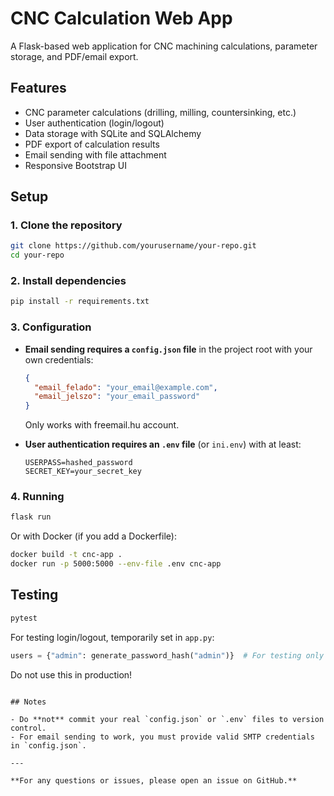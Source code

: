 # CNC Calculation Web App

A Flask-based web application for CNC machining calculations, parameter storage, and PDF/email export.

## Features

- CNC parameter calculations (drilling, milling, countersinking, etc.)
- User authentication (login/logout)
- Data storage with SQLite and SQLAlchemy
- PDF export of calculation results
- Email sending with file attachment
- Responsive Bootstrap UI

## Setup

### 1. Clone the repository

```bash
git clone https://github.com/yourusername/your-repo.git
cd your-repo
```

### 2. Install dependencies

```bash
pip install -r requirements.txt
```

### 3. Configuration

- **Email sending requires a `config.json` file** in the project root with your own credentials:
    ```json
    {
      "email_felado": "your_email@example.com",
      "email_jelszo": "your_email_password"
    }
    ```
    Only works with freemail.hu account.


- **User authentication requires an `.env` file** (or `ini.env`) with at least:
    ```
    USERPASS=hashed_password
    SECRET_KEY=your_secret_key
    ```

### 4. Running

```bash
flask run
```

Or with Docker (if you add a Dockerfile):

```bash
docker build -t cnc-app .
docker run -p 5000:5000 --env-file .env cnc-app
```

## Testing

```bash
pytest
```

For testing login/logout, temporarily set in `app.py`:
```python
users = {"admin": generate_password_hash("admin")}  # For testing only
```
Do not use this in production!

```

## Notes

- Do **not** commit your real `config.json` or `.env` files to version control.
- For email sending to work, you must provide valid SMTP credentials in `config.json`.

---

**For any questions or issues, please open an issue on GitHub.**